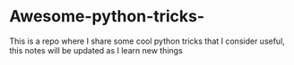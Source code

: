 # Awesome-python-tricks-
This is a repo where I share some cool python tricks that I consider useful, this notes will be updated as I learn new things

